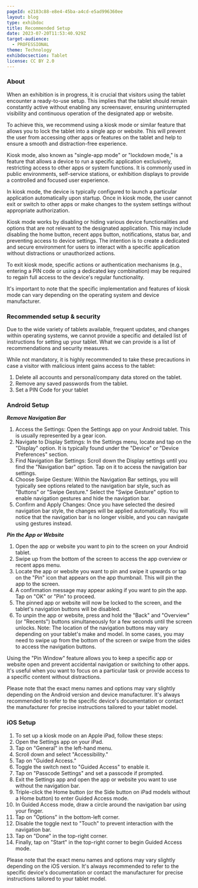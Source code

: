 ```yaml
---
pageId: e2183c88-e8e4-45ba-a4cd-e5ad996360ee
layout: blog
type: exhibdoc
title: Recommended Setup
date: 2023-07-20T11:53:40.929Z
target-audience:
  - PROFESSIONAL
theme: Technology
exhibdocsection: Tablet
license: CC BY 2.0
---
```

### About

When an exhibition is in progress, it is crucial that visitors using the tablet encounter a ready-to-use setup. This implies that the tablet should remain constantly active without enabling any screensaver, ensuring uninterrupted visibility and continuous operation of the designated app or website.

To achieve this, we recommend using a kiosk mode or similar feature that allows you to lock the tablet into a single app or website. This will prevent the user from accessing other apps or features on the tablet and help to ensure a smooth and distraction-free experience.

Kiosk mode, also known as "single-app mode" or "lockdown mode," is a feature that allows a device to run a specific application exclusively, restricting access to other apps or system functions. It is commonly used in public environments, self-service stations, or exhibition displays to provide a controlled and focused user experience.

In kiosk mode, the device is typically configured to launch a particular application automatically upon startup. Once in kiosk mode, the user cannot exit or switch to other apps or make changes to the system settings without appropriate authorization.

Kiosk mode works by disabling or hiding various device functionalities and options that are not relevant to the designated application. This may include disabling the home button, recent apps button, notifications, status bar, and preventing access to device settings. The intention is to create a dedicated and secure environment for users to interact with a specific application without distractions or unauthorized actions.

To exit kiosk mode, specific actions or authentication mechanisms (e.g., entering a PIN code or using a dedicated key combination) may be required to regain full access to the device's regular functionality.

It's important to note that the specific implementation and features of kiosk mode can vary depending on the operating system and device manufacturer.

### Recommended setup & security

Due to the wide variety of tablets available, frequent updates, and changes within operating systems, we cannot provide a specific and detailed list of instructions for setting up your tablet. What we can provide is a list of recommendations and security measures.

While not mandatory, it is highly recommended to take these precautions in case a visitor with malicious intent gains access to the tablet:

1. Delete all accounts and personal/company data stored on the tablet.
2. Remove any saved passwords from the tablet.
3. Set a PIN Code for your tablet

### Android Setup

***Remove Navigation Bar***

1. Access the Settings: Open the Settings app on your Android tablet. This is usually represented by a gear icon.
2. Navigate to Display Settings: In the Settings menu, locate and tap on the "Display" option. It is typically found under the "Device" or "Device Preferences" section.
3. Find Navigation Bar Settings: Scroll down the Display settings until you find the "Navigation bar" option. Tap on it to access the navigation bar settings.
4. Choose Swipe Gesture: Within the Navigation Bar settings, you will typically see options related to the navigation bar style, such as "Buttons" or "Swipe Gesture." Select the "Swipe Gesture" option to enable navigation gestures and hide the navigation bar.
5. Confirm and Apply Changes: Once you have selected the desired navigation bar style, the changes will be applied automatically. You will notice that the navigation bar is no longer visible, and you can navigate using gestures instead.

***Pin the App or Website***

1. Open the app or website you want to pin to the screen on your Android tablet.
2. Swipe up from the bottom of the screen to access the app overview or recent apps menu.
3. Locate the app or website you want to pin and swipe it upwards or tap on the "Pin" icon that appears on the app thumbnail. This will pin the app to the screen.
4. A confirmation message may appear asking if you want to pin the app. Tap on "OK" or "Pin" to proceed.
5. The pinned app or website will now be locked to the screen, and the tablet's navigation buttons will be disabled.
6. To unpin the app or website, press and hold the "Back" and "Overview" (or "Recents") buttons simultaneously for a few seconds until the screen unlocks. Note: The location of the navigation buttons may vary depending on your tablet's make and model. In some cases, you may need to swipe up from the bottom of the screen or swipe from the sides to access the navigation buttons.

Using the "Pin Window" feature allows you to keep a specific app or website open and prevent accidental navigation or switching to other apps. It's useful when you want to focus on a particular task or provide access to a specific content without distractions.

Please note that the exact menu names and options may vary slightly depending on the Android version and device manufacturer. It's always recommended to refer to the specific device's documentation or contact the manufacturer for precise instructions tailored to your tablet model.

### iOS Setup

1. To set up a kiosk mode on an Apple iPad, follow these steps:
2. Open the Settings app on your iPad.
3. Tap on "General" in the left-hand menu.
4. Scroll down and select "Accessibility."
5. Tap on "Guided Access."
6. Toggle the switch next to "Guided Access" to enable it.
7. Tap on "Passcode Settings" and set a passcode if prompted.
8. Exit the Settings app and open the app or website you want to use without the navigation bar.
9. Triple-click the Home button (or the Side button on iPad models without a Home button) to enter Guided Access mode.
10. In Guided Access mode, draw a circle around the navigation bar using your finger.
11. Tap on "Options" in the bottom-left corner.
12. Disable the toggle next to "Touch" to prevent interaction with the navigation bar.
13. Tap on "Done" in the top-right corner.
14. Finally, tap on "Start" in the top-right corner to begin Guided Access mode.

Please note that the exact menu names and options may vary slightly depending on the iOS version. It's always recommended to refer to the specific device's documentation or contact the manufacturer for precise instructions tailored to your tablet model.